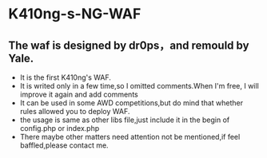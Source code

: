 # K410ng-s-NG-WAF

## The waf is designed by dr0ps，and remould by Yale.
* It is the first K410ng's WAF.
* It is writed only in a few time,so I omitted comments.When I'm free, I will improve it again and add comments
* It can be used in some AWD competitions,but do mind that whether rules allowed you to deploy WAF.
*  the usage is same as other libs file,just include it in the begin of config.php or index.php
*  There maybe other matters need attention not be mentioned,if feel baffled,please contact me.
